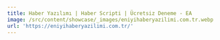 ```yaml
---
title: Haber Yazılımı | Haber Scripti | Ücretsiz Deneme - EA
image: /src/content/showcase/_images/eniyihaberyazilimi.com.tr.webp
url: 'https://eniyihaberyazilimi.com.tr/'
---
```


